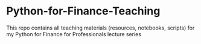 # Python-for-Finance-Teaching
This repo contains all teaching materials (resources, notebooks, scripts) for my Python for Finance for Professionals lecture series
